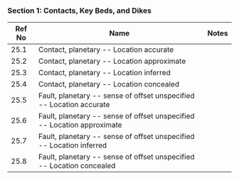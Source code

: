 ### Section 1: Contacts, Key Beds, and Dikes

Ref No | Name | Notes
--- | --- | --- 
25.1 | Contact, planetary -- Location accurate | 
25.2 | Contact, planetary -- Location approximate | 
25.3 | Contact, planetary -- Location inferred | 
25.4 | Contact, planetary -- Location concealed | 
25.5 | Fault, planetary -- sense of offset unspecified -- Location accurate|
25.6 | Fault, planetary -- sense of offset unspecified -- Location approximate |
25.7 | Fault, planetary -- sense of offset unspecified -- Location inferred |
25.8 | Fault, planetary -- sense of offset unspecified -- Location concealed |

